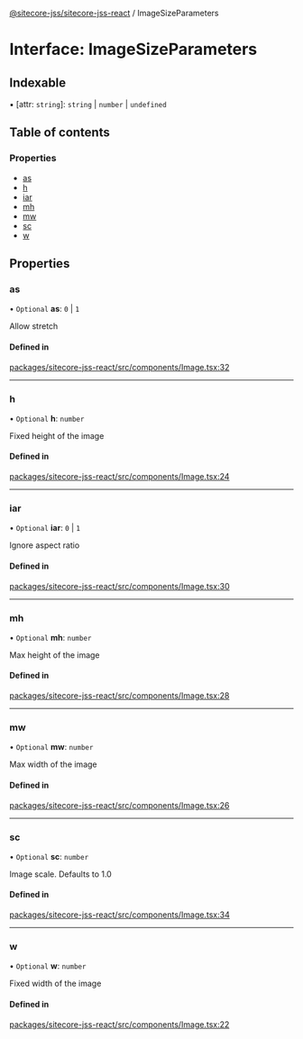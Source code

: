 [@sitecore-jss/sitecore-jss-react](../README.md) / ImageSizeParameters

# Interface: ImageSizeParameters

## Indexable

▪ [attr: `string`]: `string` \| `number` \| `undefined`

## Table of contents

### Properties

- [as](ImageSizeParameters.md#as)
- [h](ImageSizeParameters.md#h)
- [iar](ImageSizeParameters.md#iar)
- [mh](ImageSizeParameters.md#mh)
- [mw](ImageSizeParameters.md#mw)
- [sc](ImageSizeParameters.md#sc)
- [w](ImageSizeParameters.md#w)

## Properties

### as

• `Optional` **as**: ``0`` \| ``1``

Allow stretch

#### Defined in

[packages/sitecore-jss-react/src/components/Image.tsx:32](https://github.com/Sitecore/jss/blob/ca3dac913/packages/sitecore-jss-react/src/components/Image.tsx#L32)

___

### h

• `Optional` **h**: `number`

Fixed height of the image

#### Defined in

[packages/sitecore-jss-react/src/components/Image.tsx:24](https://github.com/Sitecore/jss/blob/ca3dac913/packages/sitecore-jss-react/src/components/Image.tsx#L24)

___

### iar

• `Optional` **iar**: ``0`` \| ``1``

Ignore aspect ratio

#### Defined in

[packages/sitecore-jss-react/src/components/Image.tsx:30](https://github.com/Sitecore/jss/blob/ca3dac913/packages/sitecore-jss-react/src/components/Image.tsx#L30)

___

### mh

• `Optional` **mh**: `number`

Max height of the image

#### Defined in

[packages/sitecore-jss-react/src/components/Image.tsx:28](https://github.com/Sitecore/jss/blob/ca3dac913/packages/sitecore-jss-react/src/components/Image.tsx#L28)

___

### mw

• `Optional` **mw**: `number`

Max width of the image

#### Defined in

[packages/sitecore-jss-react/src/components/Image.tsx:26](https://github.com/Sitecore/jss/blob/ca3dac913/packages/sitecore-jss-react/src/components/Image.tsx#L26)

___

### sc

• `Optional` **sc**: `number`

Image scale. Defaults to 1.0

#### Defined in

[packages/sitecore-jss-react/src/components/Image.tsx:34](https://github.com/Sitecore/jss/blob/ca3dac913/packages/sitecore-jss-react/src/components/Image.tsx#L34)

___

### w

• `Optional` **w**: `number`

Fixed width of the image

#### Defined in

[packages/sitecore-jss-react/src/components/Image.tsx:22](https://github.com/Sitecore/jss/blob/ca3dac913/packages/sitecore-jss-react/src/components/Image.tsx#L22)
